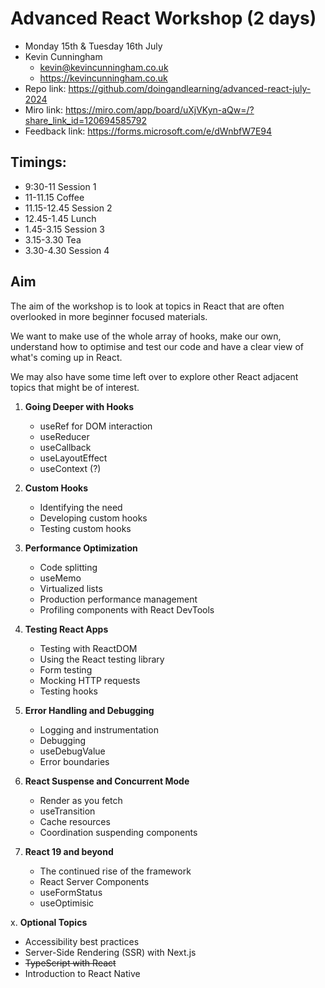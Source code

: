 # Advanced React Workshop (2 days)

- Monday 15th & Tuesday 16th July
- Kevin Cunningham
  - kevin@kevincunningham.co.uk
  - https://kevincunningham.co.uk
- Repo link: https://github.com/doingandlearning/advanced-react-july-2024
- Miro link: https://miro.com/app/board/uXjVKyn-aQw=/?share_link_id=120694585792
- Feedback link: https://forms.microsoft.com/e/dWnbfW7E94

## Timings:

- 9:30-11 Session 1
- 11-11.15 Coffee
- 11.15-12.45 Session 2
- 12.45-1.45 Lunch
- 1.45-3.15 Session 3
- 3.15-3.30 Tea
- 3.30-4.30 Session 4

## Aim

The aim of the workshop is to look at topics in React that are often overlooked in more beginner focused materials.

We want to make use of the whole array of hooks, make our own, understand how to optimise and test our code and have a clear view of what's coming up in React.

We may also have some time left over to explore other React adjacent topics that might be of interest.

1. **Going Deeper with Hooks**

   - useRef for DOM interaction
   - useReducer
   - useCallback
   - useLayoutEffect
   - useContext (?)

2. **Custom Hooks**

   - Identifying the need
   - Developing custom hooks
   - Testing custom hooks

3. **Performance Optimization**

   - Code splitting
   - useMemo
   - Virtualized lists
   - Production performance management
   - Profiling components with React DevTools

4. **Testing React Apps**

   - Testing with ReactDOM
   - Using the React testing library
   - Form testing
   - Mocking HTTP requests
   - Testing hooks

5. **Error Handling and Debugging**

   - Logging and instrumentation
   - Debugging
   - useDebugValue
   - Error boundaries

6. **React Suspense and Concurrent Mode**

   - Render as you fetch
   - useTransition
   - Cache resources
   - Coordination suspending components

7. **React 19 and beyond**
   - The continued rise of the framework
   - React Server Components
   - useFormStatus
   - useOptimisic

x. **Optional Topics**

- Accessibility best practices
- Server-Side Rendering (SSR) with Next.js
- ~~TypeScript with React~~
- Introduction to React Native
